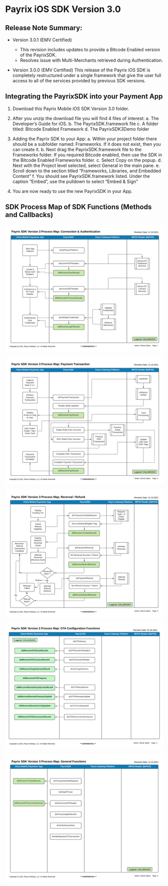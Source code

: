 # Payrix iOS SDK Version 3.0

## Release Note Summary:
- Version 3.0.1 (EMV Certified)
  * This revision includes updates to provide a Bitcode Enabled version of the PayrixSDK.
  * Resolves issue with Multi-Merchants retrieved during Authentication.
  
- Version 3.0.0 (EMV Certified)
  This release of the Payrix iOS SDK is completely restructured under a single framework that give the user full access to all of the services provided by previous SDK versions.
  
## Integrating the PayrixSDK into your Payment App

1.  Download this Payrix Mobile iOS SDK Version 3.0 folder.

2.  After you unzip the download file you will find 4 files of interest:
    a.  The Developer’s Guide for iOS.
    b.  The PayrixSDK.framework file
    c.  A folder titled: Bitcode Enabled Framework
    d.  The PayrixSDK3Demo folder

3.  Adding the Payrix SDK to your App:
    a.  Within your project folder there should be a subfolder named:  Frameworks.  If it does not exist, then you can create it.
    b.  Next drag the PayrixSDK.framework file to the Frameworks folder. If you required Bitcode enabled, then use the SDK in the 
        Bitcode Enabled Frameworks folder.
    c.  Select Copy on the popup.
    d.  Next with the Project level selected, select General in the main pane.
    e.  Scroll down to the section titled “Frameworks, Libraries, and Embedded Content”
    f.  You should see PayrixSDK.framework listed.  Under the caption “Embed”, use the pulldown to select “Embed & Sign”

4.  You are now ready to use the new PayrixSDK in your App.


## SDK Process Map of SDK Functions (Methods and Callbacks)

![](sdkdocumentation/PayrixSDK_Process_Map_Pg1.png)

![](sdkdocumentation/PayrixSDK_Process_Map_Pg2.png)

![](sdkdocumentation/PayrixSDK_Process_Map_Pg3.png)

![](sdkdocumentation/PayrixSDK_Process_Map_Pg4.png)

![](sdkdocumentation/PayrixSDK_Process_Map_Pg5.png)

